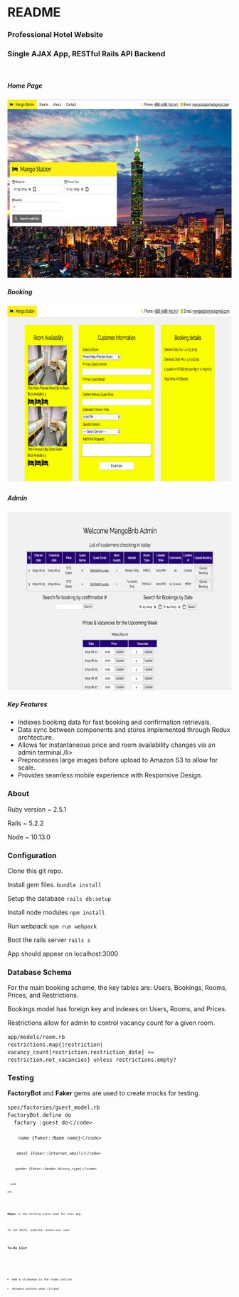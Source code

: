 # README
<h3>Professional Hotel Website</h3>
<a src ="http://mangobnb.com">

<h3>Single AJAX App, RESTful Rails API Backend</h3>
<br>
<h5>Home Page</h5>
<img src="app/assets/images/mango_home.png" height="400px" width="750px">
<br>
<h5>Booking</h5>
<img src="app/assets/images/mango_booking.png" height="400px" width="750px">
<br>
<h5>Admin</h5>
<img src="app/assets/images/mango_admin.png" height="400px" width="750px">
<br>
<h5>Key Features</h5>
<ul>
  <li>Indexes booking data for fast booking and confirmation retrievals.</li>
  <li>Data sync between components and stores implemented through Redux archtecture.</li>
  <li>Allows for instantaneous price and room availability changes via an admin terminal./li>
  <li>Preprocesses large images before upload to Amazon S3 to allow for scale.</li>
  <li>Provides seamless mobile experience with Responsive Design.</li>
</ul>

<h3>About</h3>

Ruby version ~ 2.5.1

Rails ~ 5.2.2

Node ~ 10.13.0

<h3>Configuration</h3>

Clone this git repo.

Install gem files. <code>bundle install</code>

Setup the database <code>rails db:setup</code>

Install node modules <code>npm install</code>

Run webpack <code>npm run webpack</code>

Boot the rails server <code>rails s</code>

App should appear on localhost:3000

<h3>Database Schema</h3>

<p>For the main booking scheme, the key tables are: Users, Bookings, Rooms, Prices, and Restrictions.</p>

<p>Bookings model has foreign key and indexes on Users, Rooms, and Prices.</p>
	
<p>Restrictions allow for admin to control vacancy count for a given room.</p>

<code>app/models/room.rb</code>
<br>
<code>restrictions.map{|restriction| vacancy_count[restriction.restriction_date] += restriction.net_vacancies} unless restrictions.empty?</code>

<h3>Testing</h3>

<p><b>FactoryBot</b> and <b>Faker</b> gems are used to create mocks for testing.</p>
<code>spec/factories/guest_model.rb</code>
<br>
<code>FactoryBot.define do</code><br>
<code>  factory :guest do＜/code><br>
<code>    name {Faker::Name.name}＜/code><br>
<code>    email {Faker::Internet.email}＜/code><br>
<code>    gender {Faker::Gender.binary_type}＜/code><br>
<code>  end
<code>end
</code>

<b>RSpec</b> is the testing suite used for this app.

To run tests, execute: <code>bundle exec rspec <filename> </code> 

<h3>To-Do List</h3>

<ul>
	<li>Add a slideshow to the rooms section</li>
	<li>Animate buttons when clicked</li>
</ul>
